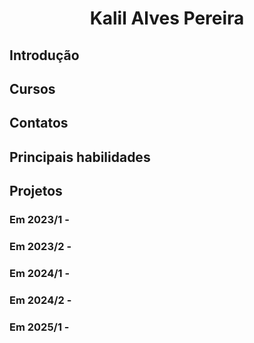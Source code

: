 <div align="center">
  
  # Kalil Alves Pereira

</div>

## Introdução





## Cursos





## Contatos






## Principais habilidades





## Projetos





### Em 2023/1 -

### Em 2023/2 -

### Em 2024/1 -

### Em 2024/2 - 

### Em 2025/1 -
